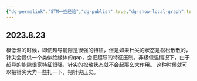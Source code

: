 ```yaml
---
{"dg-permalink":"STM一些经验","dg-publish":true,"dg-show-local-graph":true,"permalink":"/STM一些经验/","dgShowLocalGraph":true,"dgPassFrontmatter":true}
---
```


## 2023.8.23
极低温的时候，即使超导能隙是很强的特征，但是如果针尖的状态是松松散散的，针尖会提供一个类似绝缘体的gap，会把超导的特征压制。非极低温情况下，由于超导的能隙很宽特征很强，针尖的松散状态就不会起那么大作用。
这种时候就可以把针尖大力一些扎一下，把针尖压实。